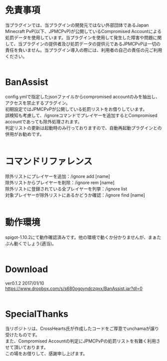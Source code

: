 # 免責事項
当プラグインでは、当プラグインの開発元ではない外部団体であるJapan Minecraft PvP(以下、JPMCPvP)が公開しているCompromised Accountによる処罰データを使用しています。当プラグインを使用して発生した障害や問題に関して、当プラグインの提供者及び処罰データの提供元であるJPMCPvPは一切の責任を負いません。当プラグイン導入の際には、利用者の自己の責任の元ご利用ください。<br>
<br>
# BanAssist
config.ymlで指定したjsonファイルからcompromised accountのみを抽出し、アクセスを禁止するプラグイン。<br>
初期設定ではJPMCPvPが公開している処罰リストをお借りしています。<br>
誤検知も考慮して、/ignoreコマンドでプレイヤーを追加するとCompromised accountであっても除外処理されます。<br>
判定リストの更新は起動時のみ行っておりますので、自動再起動プラグインとの併用がお勧めです。<br>
<br>
# コマンドリファレンス
除外リストにプレイヤーを追加：/ignore add [name]<br>
除外リストからプレイヤーを削除：/ignore rem [name]<br>
除外リストに登録されている全プレイヤーを列挙：/ignore list<br>
対象プレイヤーが除外リストにあるかどうか確認：/ignore find [name]<br>
<br>
# 動作環境
spigot-1.10.2にて動作確認済みです。他の環境で動くか分かりませんが、まぁたぶん動くでしょう(適当)。<br>
<br>
# Download
ver0.1.2 2017/01/10<br>
https://www.dropbox.com/s/s680ogoyndczqxx/BanAssist.jar?dl=0<br>
<br>
# SpecialThanks
当リポジトリは、CrossHearts氏が作成したコードをご厚意でunchamaが譲り受けたものです。<br>
また、Compromised Accountの判定にJPMCPvPの処罰リストを有難く利用させて頂いております。<br>
この場をお借りして、感謝申し上げます。
